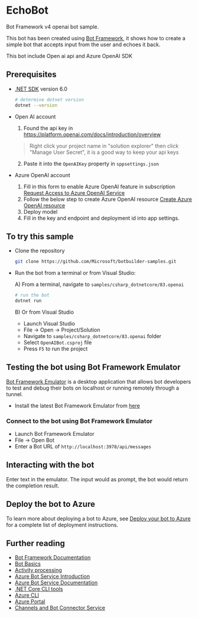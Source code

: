 # EchoBot

Bot Framework v4 openai bot sample.

This bot has been created using [Bot Framework](https://dev.botframework.com), it shows how to create a simple bot that accepts input from the user and echoes it back.

This bot include Open ai api and Azure OpenAI SDK

## Prerequisites

- [.NET SDK](https://dotnet.microsoft.com/download) version 6.0

  ```bash
  # determine dotnet version
  dotnet --version
  ```

- Open AI account
  1. Found the api key in https://platform.openai.com/docs/introduction/overview
  > Right click your project name in "solution explorer" then click "Manage User Secret", it is a good way to keep your api keys
  2. Paste it into the `OpenAIKey` property in `sppsettings.json`

- Azure OpenAI account
  1. Fill in this form to enable Azure OpenAI feature in subscription
  [Request Access to Azure OpenAI Service](https://customervoice.microsoft.com/Pages/ResponsePage.aspx?id=v4j5cvGGr0GRqy180BHbR7en2Ais5pxKtso_Pz4b1_xUOFA5Qk1UWDRBMjg0WFhPMkIzTzhKQ1dWNyQlQCN0PWcu)
  2. Follow the below step to create Azure OpenAI resource
  [Create Azure OpenAI resource](https://learn.microsoft.com/en-us/azure/cognitive-services/openai/how-to/create-resource?pivots=web-portal)
  3. Deploy model
  4. Fill in the key and endpoint and deployment id into app settings.

## To try this sample

- Clone the repository

    ```bash
    git clone https://github.com/Microsoft/botbuilder-samples.git
    ```

- Run the bot from a terminal or from Visual Studio:

  A) From a terminal, navigate to `samples/csharp_dotnetcore/83.openai`

  ```bash
  # run the bot
  dotnet run
  ```

  B) Or from Visual Studio

  - Launch Visual Studio
  - File -> Open -> Project/Solution
  - Navigate to `samples/csharp_dotnetcore/83.openai` folder
  - Select `OpenAIBot.csproj` file
  - Press `F5` to run the project

## Testing the bot using Bot Framework Emulator

[Bot Framework Emulator](https://github.com/microsoft/botframework-emulator) is a desktop application that allows bot developers to test and debug their bots on localhost or running remotely through a tunnel.

- Install the latest Bot Framework Emulator from [here](https://github.com/Microsoft/BotFramework-Emulator/releases)

### Connect to the bot using Bot Framework Emulator

- Launch Bot Framework Emulator
- File -> Open Bot
- Enter a Bot URL of `http://localhost:3978/api/messages`

## Interacting with the bot

Enter text in the emulator. The input would as prompt, the bot would return the completion result.

## Deploy the bot to Azure

To learn more about deploying a bot to Azure, see [Deploy your bot to Azure](https://aka.ms/azuredeployment) for a complete list of deployment instructions.

## Further reading

- [Bot Framework Documentation](https://docs.botframework.com)
- [Bot Basics](https://docs.microsoft.com/azure/bot-service/bot-builder-basics?view=azure-bot-service-4.0)
- [Activity processing](https://docs.microsoft.com/en-us/azure/bot-service/bot-builder-concept-activity-processing?view=azure-bot-service-4.0)
- [Azure Bot Service Introduction](https://docs.microsoft.com/azure/bot-service/bot-service-overview-introduction?view=azure-bot-service-4.0)
- [Azure Bot Service Documentation](https://docs.microsoft.com/azure/bot-service/?view=azure-bot-service-4.0)
- [.NET Core CLI tools](https://docs.microsoft.com/en-us/dotnet/core/tools/?tabs=netcore2x)
- [Azure CLI](https://docs.microsoft.com/cli/azure/?view=azure-cli-latest)
- [Azure Portal](https://portal.azure.com)
- [Channels and Bot Connector Service](https://docs.microsoft.com/en-us/azure/bot-service/bot-concepts?view=azure-bot-service-4.0)

